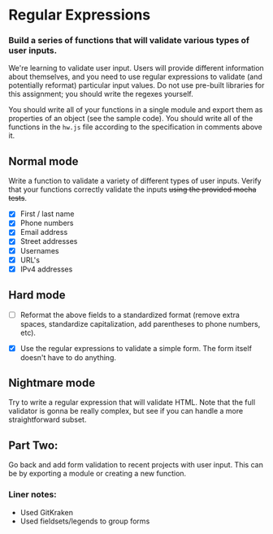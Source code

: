 # Regular Expressions

### Build a series of functions that will validate various types of user inputs.

We're learning to validate user input. Users will provide different information about themselves, and you need to use regular expressions to validate (and potentially reformat) particular input values. Do not use pre-built libraries for this assignment; you should write the regexes yourself.

You should write all of your functions in a single module and export them as properties of an object (see the sample code). You should write all of the functions in the `hw.js` file according to the specification in comments above it.

## Normal mode
Write a function to validate a variety of different types of user inputs. Verify that your functions correctly validate the inputs ~~using the provided mocha tests~~.

- [x] First / last name
- [x] Phone numbers
- [x] Email address
- [x] Street addresses
- [x] Usernames
- [x] URL's
- [x] IPv4 addresses

## Hard mode
- [ ] Reformat the above fields to a standardized format (remove extra spaces, standardize capitalization, add parentheses to phone numbers, etc).

- [x] Use the regular expressions to validate a simple form. The form itself doesn't have to do anything.

## Nightmare mode
Try to write a regular expression that will validate HTML. Note that the full validator is gonna be really complex, but see if you can handle a more straightforward subset.

## Part Two:
Go back and add form validation to recent projects with user input. This can be by exporting a module or creating a new function.

### Liner notes:
* Used GitKraken
* Used fieldsets/legends to group forms